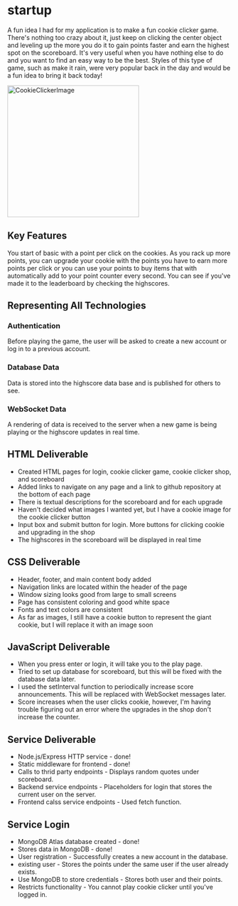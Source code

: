 # startup

A fun idea I had for my application is to make a fun cookie clicker game. There's nothing too crazy about it, just keep on clicking the center object and leveling up the more you do it to gain points faster and earn the highest spot on the scoreboard. It's very useful when you have nothing else to do and you want to find an easy way to be the best. Styles of this type of game, such as make it rain, were very popular back in the day and would be a fun idea to bring it back today!

<img width="296" alt="CookieClickerImage" src="https://github.com/ecra2001/startup/assets/150180720/a717fd29-bf28-437d-bf58-b006fcb98356">

## Key Features
You start of basic with a point per click on the cookies. As you rack up more points, you can upgrade your cookie with the points you have to earn more points per click or you can use your points to buy items that with automatically add to your point counter every second. You can see if you've made it to the leaderboard by checking the highscores.

## Representing All Technologies
### Authentication
Before playing the game, the user will be asked to create a new account or log in to a previous account.
### Database Data 
Data is stored into the highscore data base and is published for others to see.
### WebSocket Data
A rendering of data is received to the server when a new game is being playing or the highscore updates in real time.

## HTML Deliverable
- Created HTML pages for login, cookie clicker game, cookie clicker shop, and scoreboard
- Added links to navigate on any page and a link to github repository at the bottom of each page
- There is textual descriptions for the scoreboard and for each upgrade
- Haven't decided what images I wanted yet, but I have a cookie image for the cookie clicker button
-  Input box and submit button for login. More buttons for clicking cookie and upgrading in the shop
- The highscores in the scoreboard will be displayed in real time

## CSS Deliverable
- Header, footer, and main content body added
- Navigation links are located within the header of the page
- Window sizing looks good from large to small screens
- Page has consistent coloring and good white space
- Fonts and text colors are consistent
- As far as images, I still have a cookie button to represent the giant cookie, but I will replace it with an image soon

## JavaScript Deliverable
- When you press enter or login, it will take you to the play page.
- Tried to set up database for scoreboard, but this will be fixed with the database data later.
- I used the setInterval function to periodically increase score announcements. This will be replaced with WebSocket messages later.
- Score increases when the user clicks cookie, however, I'm having trouble figuring out an error where the upgrades in the shop don't increase the counter.

## Service Deliverable
- Node.js/Express HTTP service - done!
- Static middleware for frontend - done!
- Calls to thrid party endpoints - Displays random quotes under scoreboard.
- Backend service endpoints - Placeholders for login that stores the current user on the server.
- Frontend calss service endpoints - Used fetch function.

## Service Login
- MongoDB Atlas database created - done!
- Stores data in MongoDB - done!
- User registration - Successfully creates a new account in the database.
- existing user - Stores the points under the same user if the user already exists.
- Use MongoDB to store credentials - Stores both user and their points.
- Restricts functionality - You cannot play cookie clicker until you've logged in.